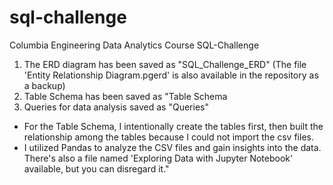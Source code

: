 # sql-challenge
Columbia Engineering Data Analytics Course SQL-Challenge

<ol>
<li>The ERD diagram has been saved as "SQL_Challenge_ERD" (The file 'Entity Relationship Diagram.pgerd' is also available in the repository as a backup)</li>
<li>Table Schema has been saved as "Table Schema</li>
<li>Queries for data analysis saved as "Queries"</li>
</ol>

<ul>
<li>
For the Table Schema, I intentionally create the tables first, then built the relationship among the tables because I could not import the csv files.
</li>
<li>
I utilized Pandas to analyze the CSV files and gain insights into the data. There's also a file named 'Exploring Data with Jupyter Notebook' available, but you can disregard it."
</li>
</ul>